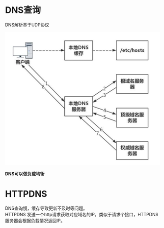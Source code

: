 # DNS查询
DNS解析基于UDP协议  

![DNS](imags/dns.jpg)  

**DNS可以做负载均衡**

# HTTPDNS
DNS查询慢，缓存导致更新不及时等问题。  
HTTPDNS 发送一个http请求获取对应域名的IP，类似于请求个接口，HTTPDNS服务器会根据负载情况返回IP。  
